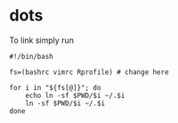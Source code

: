 # dots

To link simply run

```
#!/bin/bash

fs=(bashrc vimrc Rprofile) # change here

for i in "${fs[@]}"; do
    echo ln -sf $PWD/$i ~/.$i
    ln -sf $PWD/$i ~/.$i
done
```
